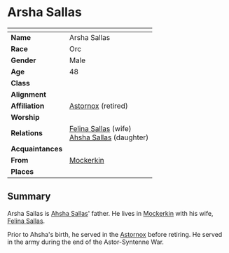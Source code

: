 # Arsha Sallas

| []() | |
| --- | --- |
| **Name** | Arsha Sallas |
| **Race** | Orc |
| **Gender** | Male |
| **Age** | 48 |
| **Class** | |
| **Alignment** | |
| **Affiliation** | [Astornox](../civilisations/kingdom-of-astor/organisations/astornox/README.md) (retired) |
| **Worship** | |
| **Relations** | [Felina Sallas](felina-sallas.md) (wife)<br />[Ahsha Sallas](ahsha-sallas.md) (daughter) |
| **Acquaintances** | |
| **From** | [Mockerkin](../civilisations/kingdom-of-astor/settlements/mockerkin.md) |
| **Places** | |

## Summary

Arsha Sallas is [Ahsha Sallas](ahsha-sallas.md)' father. He lives in [Mockerkin](../civilisations/kingdom-of-astor/settlements/mockerkin.md) with his wife, [Felina Sallas](felina-sallas.md).

Prior to Ahsha's birth, he served in the [Astornox](../civilisations/kingdom-of-astor/organisations/astornox/README.md) before retiring. He served in the army during the end of the Astor-Syntenne War.
